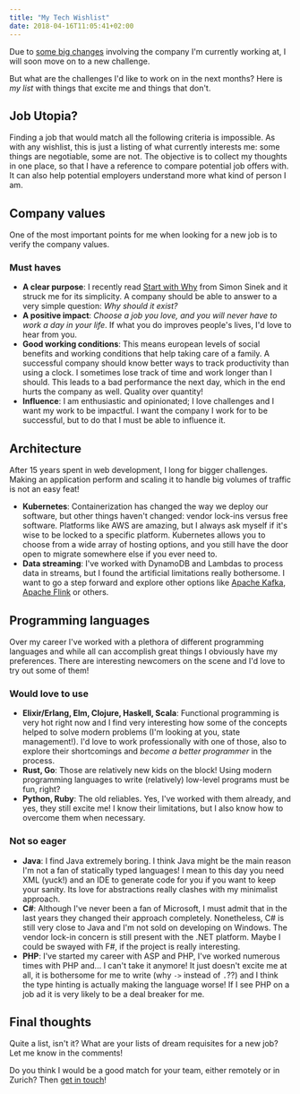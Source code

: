 ```yaml
---
title: "My Tech Wishlist"
date: 2018-04-16T11:05:41+02:00
---
```


Due to [some big
changes](https://www.coop.ch/de/ueber-uns/medien/medienmitteilungen/2018/coop-uebernimmt-swisscom-anteile-an-siroop.html)
involving the company I'm currently working at, I will soon move on to a new
challenge.

But what are the challenges I'd like to work on in the next months?
Here is *my list* with things that excite me and things that don't.

## Job Utopia?

Finding a job that would match all the following criteria is impossible. As
with any wishlist, this is just a listing of what currently interests me: some
things are negotiable, some are not. The objective is to collect my thoughts in
one place, so that I have a reference to compare potential job offers with. It
can also help potential employers understand more what kind of person I am.

## Company values

One of the most important points for me when looking for a new job is to verify
the company values.

### Must haves

* **A clear purpose**: I recently read [Start with
  Why](https://www.goodreads.com/book/show/7108725-start-with-why) from Simon
  Sinek and it struck me for its simplicity. A company should be able to answer
  to a very simple question: *Why should it exist?*
* **A positive impact**: *Choose a job you love, and you will never have to
  work a day in your life*. If what you do improves people's lives, I'd love to
  hear from you.
* **Good working conditions**: This means european levels of social benefits
  and working conditions that help taking care of a family. A successful
  company should know better ways to track productivity than using a clock. I
  sometimes lose track of time and work longer than I should. This leads to a
  bad performance the next day, which in the end hurts the company as well.
  Quality over quantity!
* **Influence**: I am enthusiastic and opinionated; I love challenges and I
  want my work to be impactful. I want the company I work for to be successful,
  but to do that I must be able to influence it.

## Architecture

After 15 years spent in web development, I long for bigger challenges. Making
an application perform and scaling it to handle big volumes of traffic is not
an easy feat!

* **Kubernetes**: Containerization has changed the way we deploy our software,
  but other things haven't changed: vendor lock-ins versus free software.
  Platforms like AWS are amazing, but I always ask myself if it's wise to be
  locked to a specific platform. Kubernetes allows you to choose from a wide
  array of hosting options, and you still have the door open to migrate
  somewhere else if you ever need to.
* **Data streaming**: I've worked with DynamoDB and Lambdas to process data in
  streams, but I found the artificial limitations really bothersome. I want to
  go a step forward and explore other options like [Apache
  Kafka](https://kafka.apache.org/), [Apache Flink](https://flink.apache.org/)
  or others.

## Programming languages

Over my career I've worked with a plethora of different programming languages
and while all can accomplish great things I obviously have my preferences.
There are interesting newcomers on the scene and I'd love to try out some of
them!

### Would love to use

* **Elixir/Erlang, Elm, Clojure, Haskell, Scala**: Functional programming is
  very hot right now and I find very interesting how some of the concepts
  helped to solve modern problems (I'm looking at you, state management!). I'd
  love to work professionally with one of those, also to explore their
  shortcomings and *become a better programmer* in the process.
* **Rust, Go**: Those are relatively new kids on the block! Using modern
  programming languages to write (relatively) low-level programs must be fun,
  right?
* **Python, Ruby**: The old reliables. Yes, I've worked with them already, and
  yes, they still excite me! I know their limitations, but I also know how to
  overcome them when necessary.

### Not so eager

* **Java**: I find Java extremely boring. I think Java might be the main
  reason I'm not a fan of statically typed languages! I mean to this day you
  need XML (yuck!) and an IDE to generate code for you if you want to keep
  your sanity. Its love for abstractions really clashes with my minimalist
  approach.
* **C#**: Although I've never been a fan of Microsoft, I must admit that in
  the last years they changed their approach completely. Nonetheless, C# is
  still very close to Java and I'm not sold on developing on Windows. The
  vendor lock-in concern is still present with the .NET platform. Maybe I
  could be swayed with F#, if the project is really interesting.
* **PHP**: I've started my career with ASP and PHP, I've worked numerous
  times with PHP and... I can't take it anymore! It just doesn't excite me at
  all, it is bothersome for me to write (why `->` instead of `.`??) and I
  think the type hinting is actually making the language worse! If I see PHP
  on a job ad it is very likely to be a deal breaker for me.

## Final thoughts

Quite a list, isn't it? What are your lists of dream requisites for a new job?
Let me know in the comments!

Do you think I would be a good match for your team, either remotely or in
Zurich? Then [get in touch](mailto:stephane.bisinger@protonmail.com)!
